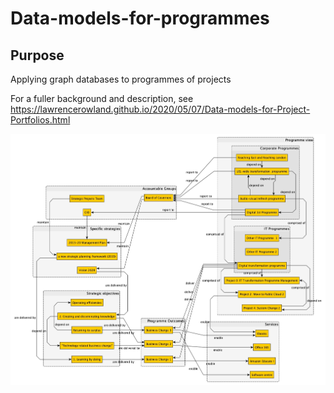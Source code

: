 # Data-models-for-programmes

## Purpose 
Applying graph databases to programmes of projects

For a fuller background and description, see https://lawrencerowland.github.io/2020/05/07/Data-models-for-Project-Portfolios.html

![](https://github.com/lawrencerowland/Data-models-for-programmes/blob/master/images/Digital-Transformation-Programme-Education-pared%20back-ego-graph.jpg)
